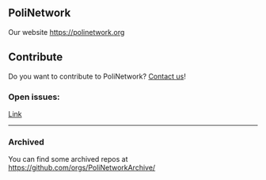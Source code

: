 ## PoliNetwork

Our website https://polinetwork.org

## Contribute

Do you want to contribute to PoliNetwork? [Contact us](https://polinetwork.org/learnmore/contacts/)!

### Open issues:
[Link](https://github.com/issues?q=is%3Aopen+is%3Aissue+org%3APoliNetworkOrg+archived%3Afalse+)

_________________

### Archived

You can find some archived repos at https://github.com/orgs/PoliNetworkArchive/


